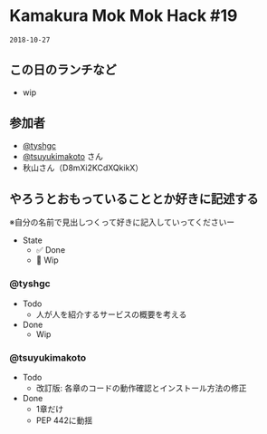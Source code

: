 # Kamakura Mok Mok Hack #19

`2018-10-27`

## この日のランチなど
- wip

## 参加者

- [@tyshgc](http://twitter.com/tyshgc)
- [@tsuyukimakoto](https://twitter.com/everes) さん
- 秋山さん（D8mXi2KCdXQkikX）

## やろうとおもっていることとか好きに記述する
※自分の名前で見出しつくって好きに記入していってくださいー

- State
  - ✅ Done
  - 🚧 Wip

### @tyshgc

- Todo
  - 人が人を紹介するサービスの概要を考える
- Done
  - Wip

### @tsuyukimakoto

- Todo
  - 改訂版: 各章のコードの動作確認とインストール方法の修正
- Done
  - 1章だけ
  - PEP 442に動揺
